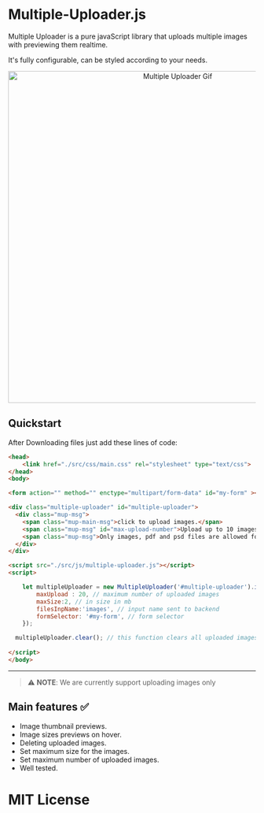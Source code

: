# Multiple-Uploader.js

Multiple Uploader is a pure javaScript library that uploads multiple images with previewing them realtime. 

It's fully configurable, can be styled according to your needs.

<div align="center">
  <img width="674" alt="Multiple Uploader Gif" src="https://s4.gifyu.com/images/multiple-uploader.gif">
</div>

## Quickstart

After Downloading files just add these lines of code:

```html
<head>
    <link href="./src/css/main.css" rel="stylesheet" type="text/css"> 
</head>
<body>

<form action="" method="" enctype="multipart/form-data" id="my-form" ></form>

<div class="multiple-uploader" id="multiple-uploader">
  <div class="mup-msg">
    <span class="mup-main-msg">click to upload images.</span>
    <span class="mup-msg" id="max-upload-number">Upload up to 10 images</span>
    <span class="mup-msg">Only images, pdf and psd files are allowed for upload</span>
  </div>
</div>

<script src="./src/js/multiple-uploader.js"></script>
<script>

    let multipleUploader = new MultipleUploader('#multiple-uploader').init({
        maxUpload : 20, // maximum number of uploaded images
        maxSize:2, // in size in mb
        filesInpName:'images', // input name sent to backend
        formSelector: '#my-form', // form selector
    });

  multipleUploader.clear(); // this function clears all uploaded images
  
</script>
</body>
```


---

> ⚠️ **NOTE**: We are currently support uploading images only

## Main features ✅

- Image thumbnail previews.
- Image sizes previews on hover.
- Deleting uploaded images.
- Set maximum size for the images.
- Set maximum number of uploaded images.
- Well tested.

# MIT License